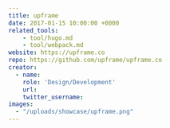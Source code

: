 ```yaml
---
title: upframe
date: 2017-01-15 10:00:00 +0000
related_tools:
    - tool/hugo.md
    - tool/webpack.md
website: https://upframe.co
repo: https://github.com/upframe/upframe.co
creator:
  - name:
    role: 'Design/Development'
    url:
    twitter_username:
images:
  - "/uploads/showcase/upframe.png"
---
```

